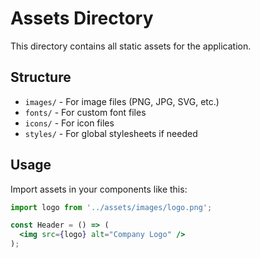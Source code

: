 # Assets Directory

This directory contains all static assets for the application.

## Structure

- `images/` - For image files (PNG, JPG, SVG, etc.)
- `fonts/` - For custom font files
- `icons/` - For icon files
- `styles/` - For global stylesheets if needed

## Usage

Import assets in your components like this:

```jsx
import logo from '../assets/images/logo.png';

const Header = () => (
  <img src={logo} alt="Company Logo" />
);
```
